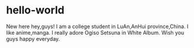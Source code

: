 # hello-world
New here
hey,guys!
I am a college student in LuAn,AnHui province,China.
I like anime,manga.
I really adore Ogiso Setsuna in White Album.
Wish you guys happy everyday.
